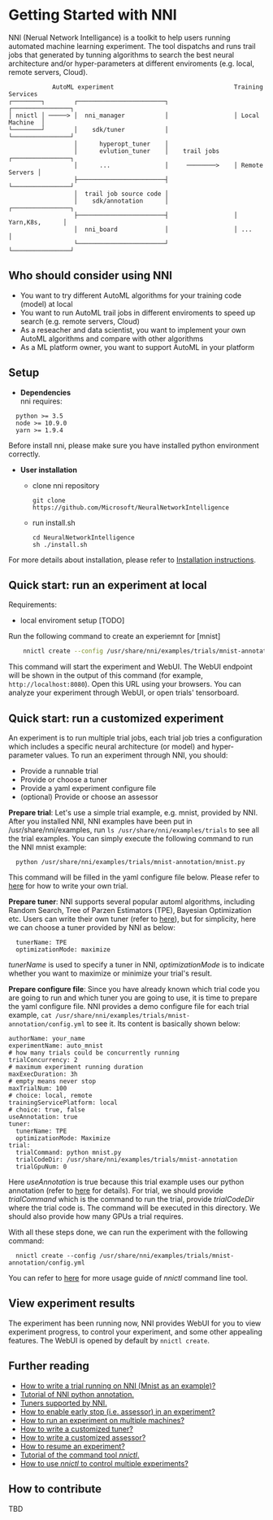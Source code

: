 **Getting Started with NNI**
===
NNI (Nerual Network Intelligance) is a toolkit to help users running automated machine learning experiment. 
The tool dispatchs and runs trail jobs that generated by tunning algorithms to search the best neural architecture and/or hyper-parameters at different enviroments (e.g. local, remote servers, Cloud).

```
            AutoML experiment                                 Training Services
┌────────┐        ┌────────────────────────┐                  ┌────────────────┐
│ nnictl │ ─────> │  nni_manager           │                  │ Local Machine  │
└────────┘        │    sdk/tuner           │                  └────────────────┘
                  │      hyperopt_tuner    │
                  │      evlution_tuner    │    trail jobs    ┌────────────────┐
                  │      ...               │     ────────>    │ Remote Servers │          
                  ├────────────────────────┤                  └────────────────┘
                  │  trail job source code │                  
                  │    sdk/annotation      │                  ┌────────────────┐
                  ├────────────────────────┤                  │ Yarn,K8s,      │
                  │  nni_board             │                  │ ...            │
                  └────────────────────────┘                  └────────────────┘
```
## **Who should consider using NNI**
* You want to try different AutoML algorithms for your training code (model) at local
* You want to run AutoML trail jobs in different enviroments to speed up search (e.g. remote servers, Cloud)
* As a reseacher and data scientist, you want to implement your own AutoML algorithms and compare with other algorithms
* As a ML platform owner, you want to support AutoML in your platform

## **Setup**
* __Dependencies__  
nni requires:
```
  python >= 3.5
  node >= 10.9.0
  yarn >= 1.9.4
```
Before install nni, please make sure you have installed python environment correctly.
* __User installation__

   * clone nni repository 
   
         git clone https://github.com/Microsoft/NeuralNetworkIntelligence

   * run install.sh
   
         cd NeuralNetworkIntelligence
         sh ./install.sh

For more details about installation, please refer to [Installation instructions](Installation.md).

## **Quick start: run an experiment at local**
Requirements:
* local enviroment setup [TODO]

Run the following command to create an experiemnt for [mnist]
```bash
    nnictl create --config /usr/share/nni/examples/trials/mnist-annotation/config.yml
```
This command will start the experiment and WebUI. The WebUI endpoint will be shown in the output of this command (for example, `http://localhost:8080`). Open this URL using your browsers. You can analyze your experiment through WebUI, or open trials' tensorboard.

## **Quick start: run a customized experiment**
An experiment is to run multiple trial jobs, each trial job tries a configuration which includes a specific neural architecture (or model) and hyper-parameter values. To run an experiment through NNI, you should:

* Provide a runnable trial
* Provide or choose a tuner
* Provide a yaml experiment configure file
* (optional) Provide or choose an assessor

**Prepare trial**: Let's use a simple trial example, e.g. mnist, provided by NNI. After you installed NNI, NNI examples have been put in /usr/share/nni/examples, run `ls /usr/share/nni/examples/trials` to see all the trial examples. You can simply execute the following command to run the NNI mnist example: 

      python /usr/share/nni/examples/trials/mnist-annotation/mnist.py

This command will be filled in the yaml configure file below. Please refer to [here]() for how to write your own trial.

**Prepare tuner**: NNI supports several popular automl algorithms, including Random Search, Tree of Parzen Estimators (TPE), Bayesian Optimization etc. Users can write their own tuner (refer to [here]()), but for simplicity, here we can choose a tuner provided by NNI as below:

      tunerName: TPE
      optimizationMode: maximize

*tunerName* is used to specify a tuner in NNI, *optimizationMode* is to indicate whether you want to maximize or minimize your trial's result.

**Prepare configure file**: Since you have already known which trial code you are going to run and which tuner you are going to use, it is time to prepare the yaml configure file. NNI provides a demo configure file for each trial example, `cat /usr/share/nni/examples/trials/mnist-annotation/config.yml` to see it. Its content is basically shown below:

```
authorName: your_name
experimentName: auto_mnist
# how many trials could be concurrently running
trialConcurrency: 2
# maximum experiment running duration
maxExecDuration: 3h
# empty means never stop
maxTrialNum: 100
# choice: local, remote  
trainingServicePlatform: local
# choice: true, false  
useAnnotation: true
tuner:
  tunerName: TPE
  optimizationMode: Maximize
trial:
  trialCommand: python mnist.py
  trialCodeDir: /usr/share/nni/examples/trials/mnist-annotation
  trialGpuNum: 0
``` 

Here *useAnnotation* is true because this trial example uses our python annotation (refer to [here]() for details). For trial, we should provide *trialCommand* which is the command to run the trial, provide *trialCodeDir* where the trial code is. The command will be executed in this directory. We should also provide how many GPUs a trial requires.

With all these steps done, we can run the experiment with the following command:

      nnictl create --config /usr/share/nni/examples/trials/mnist-annotation/config.yml

You can refer to [here](NNICTLDOC.md) for more usage guide of *nnictl* command line tool.

## View experiment results
The experiment has been running now, NNI provides WebUI for you to view experiment progress, to control your experiment, and some other appealing features. The WebUI is opened by default by `nnictl create`.

## Further reading
* [How to write a trial running on NNI (Mnist as an example)?](WriteYourTrial.md)
* [Tutorial of NNI python annotation.](../tools/annotation/README.md)
* [Tuners supported by NNI.](../src/sdk/pynni/nni/README.md)
* [How to enable early stop (i.e. assessor) in an experiment?](EnableAssessor.md)
* [How to run an experiment on multiple machines?](RemoteMachineMode.md)
* [How to write a customized tuner?](../examples/tuners/README.md)
* [How to write a customized assessor?](../examples/assessors/README.md)
* [How to resume an experiment?]()
* [Tutorial of the command tool *nnictl*.](NNICTLDOC.md)
* [How to use *nnictl* to control multiple experiments?]()

## How to contribute
TBD
